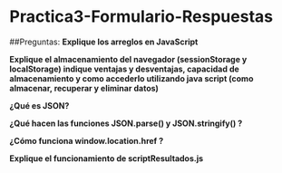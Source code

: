 # Practica3-Formulario-Respuestas
##Preguntas:
**Explique los arreglos en JavaScript**


**Explique el almacenamiento del navegador (sessionStorage y localStorage) indique ventajas y desventajas, capacidad de almacenamiento y como accederlo utilizando java script (como almacenar, recuperar y eliminar datos)**


**¿Qué es JSON?**


**¿Qué hacen las funciones JSON.parse() y JSON.stringify() ?**


**¿Cómo funciona window.location.href ?**


**Explique el funcionamiento de scriptResultados.js**
